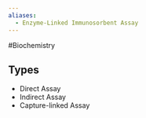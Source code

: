 ```yaml
---
aliases:
  - Enzyme-Linked Immunosorbent Assay
---
```

#Biochemistry 
## Types
* Direct Assay
* Indirect Assay
* Capture-linked Assay